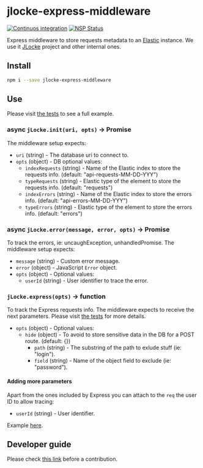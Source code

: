 # jlocke-express-middleware

[![Continuos integration](https://travis-ci.org/IBMResearch/jlocke-express-middleware.svg?branch=master)](https://travis-ci.org/IBMResearch/jlocke-express-middleware)
[![NSP Status](https://nodesecurity.io/orgs/ibmresearch/projects/4b853cee-b5b6-48e6-a5c8-4d1205fa095b/badge)](https://nodesecurity.io/orgs/ibmresearch/projects/4b853cee-b5b6-48e6-a5c8-4d1205fa095b)

Express middleware to store requests metadata to an [Elastic](https://www.elastic.co) instance. We use it [JLocke](https://api.travis-ci.org/IBMResearch/jlocke) project and other internal ones.

## Install

```sh
npm i --save jlocke-express-middleware
```

## Use

Please visit [the tests](./test) to see a full example.

### async `jLocke.init(uri, opts)` -> Promise

The middleware setup expects:

- `uri` (string) - The database uri to connect to.
- `opts` (object) - DB optional values:
  - `indexRequests` (string) - Name of the Elastic index to store the requests info. (default: "api-requests-MM-DD-YYY")
  - `typeRequests` (string) - Elastic type of the element to store the requests info. (default: "requests")
  - `indexErrors` (string) - Name of the Elastic index to store the errors info. (default: "api-errors-MM-DD-YYY")
  - `typeErrors` (string) - Elastic type of the element to store the errors info. (default: "errors")

### async `jLocke.error(message, error, opts)` -> Promise

To track the errors, ie: uncaughException, unhandledPromise. The middleware setup expects:

- `message` (string) - Custom error message.
- `error` (object) - JavaScript `Error` object.
- `opts` (object) - Optional values:
  - `userId` (string) - User identifier to trace the error.

### `jLocke.express(opts)` -> function

To track the Express requests info. The middleware expects to receive the next parameters. Please visit [the tests](./test) for more details.

- `opts` (object) - Optional values:
  - `hide` (object) - To avoid to store sensitive data in the DB for a POST route. (default: {})
    - `path` (string) - The substring of the path to exlude stuff (ie: "login").
    - `field` (string) - Name of the object field to exclude (ie: "password").

#### Adding more parameters

Apart from the ones included by Express you can attach to the `req` the user ID to allow tracing:

- `userId` (string) - User identifier.

Example [here](https://github.com/IBMResearch/jlocke-express-middleware/blob/master/test/acceptance.js#L68).

## Developer guide

Please check [this link](https://github.com/QISKit/qiskit-sdk-js/blob/master/CONTRIBUTING.md) before a contribution.
